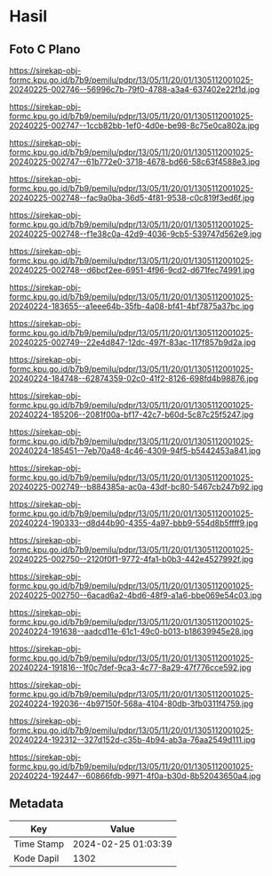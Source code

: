 # Hasil

## Foto C Plano

https://sirekap-obj-formc.kpu.go.id/b7b9/pemilu/pdpr/13/05/11/20/01/1305112001025-20240225-002746--56996c7b-79f0-4788-a3a4-637402e22f1d.jpg

https://sirekap-obj-formc.kpu.go.id/b7b9/pemilu/pdpr/13/05/11/20/01/1305112001025-20240225-002747--1ccb82bb-1ef0-4d0e-be98-8c75e0ca802a.jpg

https://sirekap-obj-formc.kpu.go.id/b7b9/pemilu/pdpr/13/05/11/20/01/1305112001025-20240225-002747--61b772e0-3718-4678-bd66-58c63f4588e3.jpg

https://sirekap-obj-formc.kpu.go.id/b7b9/pemilu/pdpr/13/05/11/20/01/1305112001025-20240225-002748--fac9a0ba-36d5-4f81-9538-c0c819f3ed6f.jpg

https://sirekap-obj-formc.kpu.go.id/b7b9/pemilu/pdpr/13/05/11/20/01/1305112001025-20240225-002748--f1e38c0a-42d9-4036-9cb5-539747d562e9.jpg

https://sirekap-obj-formc.kpu.go.id/b7b9/pemilu/pdpr/13/05/11/20/01/1305112001025-20240225-002748--d6bcf2ee-6951-4f96-9cd2-d671fec74991.jpg

https://sirekap-obj-formc.kpu.go.id/b7b9/pemilu/pdpr/13/05/11/20/01/1305112001025-20240224-183655--a1eee64b-35fb-4a08-bf41-4bf7875a37bc.jpg

https://sirekap-obj-formc.kpu.go.id/b7b9/pemilu/pdpr/13/05/11/20/01/1305112001025-20240225-002749--22e4d847-12dc-497f-83ac-117f857b9d2a.jpg

https://sirekap-obj-formc.kpu.go.id/b7b9/pemilu/pdpr/13/05/11/20/01/1305112001025-20240224-184748--62874359-02c0-41f2-8126-698fd4b98876.jpg

https://sirekap-obj-formc.kpu.go.id/b7b9/pemilu/pdpr/13/05/11/20/01/1305112001025-20240224-185206--2081f00a-bf17-42c7-b60d-5c87c25f5247.jpg

https://sirekap-obj-formc.kpu.go.id/b7b9/pemilu/pdpr/13/05/11/20/01/1305112001025-20240224-185451--7eb70a48-4c46-4309-94f5-b5442453a841.jpg

https://sirekap-obj-formc.kpu.go.id/b7b9/pemilu/pdpr/13/05/11/20/01/1305112001025-20240225-002749--b884385a-ac0a-43df-bc80-5467cb247b92.jpg

https://sirekap-obj-formc.kpu.go.id/b7b9/pemilu/pdpr/13/05/11/20/01/1305112001025-20240224-190333--d8d44b90-4355-4a97-bbb9-554d8b5ffff9.jpg

https://sirekap-obj-formc.kpu.go.id/b7b9/pemilu/pdpr/13/05/11/20/01/1305112001025-20240225-002750--2120f0f1-9772-4fa1-b0b3-442e4527992f.jpg

https://sirekap-obj-formc.kpu.go.id/b7b9/pemilu/pdpr/13/05/11/20/01/1305112001025-20240225-002750--6acad6a2-4bd6-48f9-a1a6-bbe069e54c03.jpg

https://sirekap-obj-formc.kpu.go.id/b7b9/pemilu/pdpr/13/05/11/20/01/1305112001025-20240224-191638--aadcd11e-61c1-49c0-b013-b18639945e28.jpg

https://sirekap-obj-formc.kpu.go.id/b7b9/pemilu/pdpr/13/05/11/20/01/1305112001025-20240224-191816--1f0c7def-9ca3-4c77-8a29-47f776cce592.jpg

https://sirekap-obj-formc.kpu.go.id/b7b9/pemilu/pdpr/13/05/11/20/01/1305112001025-20240224-192036--4b97150f-568a-4104-80db-3fb0311f4759.jpg

https://sirekap-obj-formc.kpu.go.id/b7b9/pemilu/pdpr/13/05/11/20/01/1305112001025-20240224-192312--327d152d-c35b-4b94-ab3a-76aa2549d111.jpg

https://sirekap-obj-formc.kpu.go.id/b7b9/pemilu/pdpr/13/05/11/20/01/1305112001025-20240224-192447--60866fdb-9971-4f0a-b30d-8b52043650a4.jpg


## Metadata

| Key        | Value               |
| ---------- | ------------------- |
| Time Stamp | 2024-02-25 01:03:39 |
| Kode Dapil | 1302                |



